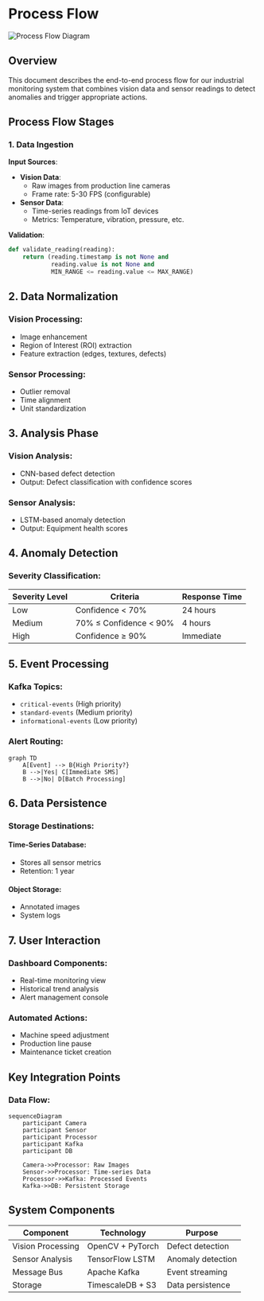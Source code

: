 # Process Flow 

![Process Flow Diagram](Process-Flow-Diagram.png)

## Overview
This document describes the end-to-end process flow for our industrial monitoring system that combines vision data and sensor readings to detect anomalies and trigger appropriate actions.

## Process Flow Stages

### 1. Data Ingestion
**Input Sources**:
- **Vision Data**: 
  - Raw images from production line cameras
  - Frame rate: 5-30 FPS (configurable)
- **Sensor Data**:
  - Time-series readings from IoT devices
  - Metrics: Temperature, vibration, pressure, etc.

**Validation**:
```python
def validate_reading(reading):
    return (reading.timestamp is not None and 
            reading.value is not None and
            MIN_RANGE <= reading.value <= MAX_RANGE)

```

## 2. Data Normalization

### Vision Processing:
- Image enhancement
- Region of Interest (ROI) extraction
- Feature extraction (edges, textures, defects)

### Sensor Processing:
- Outlier removal
- Time alignment
- Unit standardization

## 3. Analysis Phase

### Vision Analysis:
- CNN-based defect detection
- Output: Defect classification with confidence scores

### Sensor Analysis:
- LSTM-based anomaly detection
- Output: Equipment health scores

## 4. Anomaly Detection

### Severity Classification:
| Severity Level | Criteria | Response Time |
|---------------|---------|--------------|
| Low | Confidence < 70% | 24 hours |
| Medium | 70% ≤ Confidence < 90% | 4 hours |
| High | Confidence ≥ 90% | Immediate |

## 5. Event Processing

### Kafka Topics:
- `critical-events` (High priority)
- `standard-events` (Medium priority)
- `informational-events` (Low priority)

### Alert Routing:
```mermaid
graph TD
    A[Event] --> B{High Priority?}
    B -->|Yes| C[Immediate SMS]
    B -->|No| D[Batch Processing]
```

## 6. Data Persistence

### Storage Destinations:

#### Time-Series Database:
- Stores all sensor metrics
- Retention: 1 year

#### Object Storage:
- Annotated images
- System logs

## 7. User Interaction

### Dashboard Components:
- Real-time monitoring view
- Historical trend analysis
- Alert management console

### Automated Actions:
- Machine speed adjustment
- Production line pause
- Maintenance ticket creation

## Key Integration Points

### Data Flow:
```mermaid
sequenceDiagram
    participant Camera
    participant Sensor
    participant Processor
    participant Kafka
    participant DB
    
    Camera->>Processor: Raw Images
    Sensor->>Processor: Time-series Data
    Processor->>Kafka: Processed Events
    Kafka->>DB: Persistent Storage
```

## System Components

| Component | Technology | Purpose |
|-----------|------------|---------|
| Vision Processing | OpenCV + PyTorch | Defect detection |
| Sensor Analysis | TensorFlow LSTM | Anomaly detection |
| Message Bus | Apache Kafka | Event streaming |
| Storage | TimescaleDB + S3 | Data persistence |